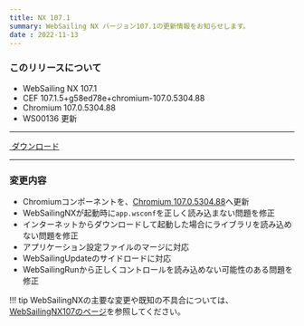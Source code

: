 ```yaml
---
title: NX 107.1
summary: WebSailing NX バージョン107.1の更新情報をお知らせします。
date : 2022-11-13
---
```

### このリリースについて

* WebSailing NX 107.1
* CEF 107.1.5+g58ed78e+chromium-107.0.5304.88
* Chromium 107.0.5304.88
* WS00136 更新

---
<a href="https://download.wsoft.ws/WS00136" class="btn btn-primary btn-lg"><i class="bi bi-download"></i>&nbsp;ダウンロード</a>

---

### 変更内容

* Chromiumコンポーネントを、[Chromium 107.0.5304.88](https://chromereleases.googleblog.com/2022/10/stable-channel-update-for-desktop_27.html)へ更新
* WebSailingNXが起動時に`app.wsconf`を正しく読み込まない問題を修正
* インターネットからダウンロードして起動した場合にライブラリを読み込めない問題を修正
* アプリケーション設定ファイルのマージに対応
* WebSailingUpdateのサイドロードに対応
* WebSailingRunから正しくコントロールを読み込めない可能性のある問題を修正

!!! tip
    WebSailingNXの主要な変更や既知の不具合については、[WebSailingNX107のページ](../1070)を参照してください。

